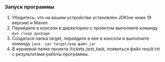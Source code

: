 ### Запуск программы
1. Убедитесь, что на вашем устройстве установлен JDK(не ниже 19 версии) и Maven
2. Перейдите в консоли в директорию с проектом выполните команду `mvn clean package`
3. Создаться папка target, перейдите в нее в консоли и выполните команду `java -jar target/ваш-файл.jar`
4. В корневой папке проекта /tickets_test_task, появиться файл result.txt с результатами работы программы.
